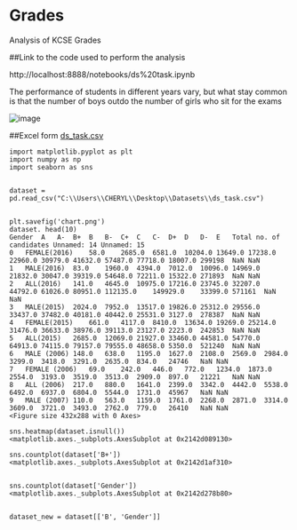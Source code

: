 # Grades
Analysis of KCSE Grades

##Link to the code used to perform the analysis

http://localhost:8888/notebooks/ds%20task.ipynb

The performance of students in different years vary, but what stay common is that the number of boys outdo the number of girls who sit for the exams

![image](https://user-images.githubusercontent.com/58620711/153793795-e8fb8672-1ce4-4ee7-aab5-4dff7305755a.png)








##Excel form
[ds_task.csv](https://github.com/Winniecheryl/Grades/files/8057606/ds_task.csv)




``` import pandas as pd
import matplotlib.pyplot as plt
import numpy as np
import seaborn as sns
​

dataset = pd.read_csv("C:\\Users\\CHERYL\\Desktop\\Datasets\\ds_task.csv")

​
plt.savefig('chart.png')
dataset. head(10)
Gender	A	A-	B+	B	B-	C+	C	C-	D+	D	D-	E	Total no. of candidates	Unnamed: 14	Unnamed: 15
0	FEMALE(2016)	58.0	2685.0	6581.0	10204.0	13649.0	17238.0	22960.0	30979.0	41632.0	57487.0	77718.0	18007.0	299198	NaN	NaN
1	MALE(2016)	83.0	1960.0	4394.0	7012.0	10096.0	14969.0	21832.0	30047.0	39319.0	54648.0	72211.0	15322.0	271893	NaN	NaN
2	ALL(2016)	141.0	4645.0	10975.0	17216.0	23745.0	32207.0	44792.0	61026.0	80951.0	112135.0	149929.0	33399.0	571161	NaN	NaN
3	MALE(2015)	2024.0	7952.0	13517.0	19826.0	25312.0	29556.0	33437.0	37482.0	40181.0	40442.0	25531.0	3127.0	278387	NaN	NaN
4	FEMALE(2015)	661.0	4117.0	8410.0	13634.0	19269.0	25214.0	31476.0	36633.0	38976.0	39113.0	23127.0	2223.0	242853	NaN	NaN
5	ALL(2015)	2685.0	12069.0	21927.0	33460.0	44581.0	54770.0	64913.0	74115.0	79157.0	79555.0	48658.0	5350.0	521240	NaN	NaN
6	MALE (2006)	148.0	638.0	1195.0	1627.0	2108.0	2569.0	2984.0	3299.0	3418.0	3291.0	2635.0	834.0	24746	NaN	NaN
7	FEMALE (2006)	69.0	242.0	446.0	772.0	1234.0	1873.0	2554.0	3193.0	3519.0	3513.0	2909.0	897.0	21221	NaN	NaN
8	ALL (2006)	217.0	880.0	1641.0	2399.0	3342.0	4442.0	5538.0	6492.0	6937.0	6804.0	5544.0	1731.0	45967	NaN	NaN
9	MALE (2007)	110.0	563.0	1159.0	1761.0	2268.0	2871.0	3314.0	3609.0	3721.0	3493.0	2762.0	779.0	26410	NaN	NaN
<Figure size 432x288 with 0 Axes>

sns.heatmap(dataset.isnull())
<matplotlib.axes._subplots.AxesSubplot at 0x2142d089130>

sns.countplot(dataset['B+'])
<matplotlib.axes._subplots.AxesSubplot at 0x2142d1af310>


sns.countplot(dataset['Gender'])
<matplotlib.axes._subplots.AxesSubplot at 0x2142d278b80>


dataset_new = dataset[['B', 'Gender']] 
```
